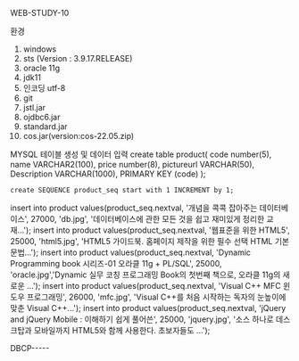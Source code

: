 WEB-STUDY-10

환경
1. windows
2. sts (Version : 3.9.17.RELEASE)
3. oracle 11g
4. jdk11
5. 인코딩 utf-8
6. git
7. jstl.jar
8. ojdbc6.jar
9. standard.jar
10. cos.jar(version:cos-22.05.zip)


MYSQL 테이블 생성 및 데이터 입력
create table product(
    code number(5),
    name VARCHAR2(100),
    price number(8),
    pictureurl VARCHAR(50),
    Description VARCHAR(1000),
    PRIMARY KEY (code)
    );
    
    create SEQUENCE product_seq start with 1 INCREMENT by 1;
    
insert into product values(product_seq.nextval, '개념을 콕콕 잡아주는 데이터베이스', 27000, 'db.jpg', '데이터베이스에 관한 모든 것을 쉽고 재미있게 정리한 교재...');
insert into product values(product_seq.nextval, '웹표준을 위한 HTML5', 25000, 'html5.jpg', 'HTML5 가이드북. 홈페이지 제작을 위한 필수 선택 HTML 기본 문법...');
insert into product values(product_seq.nextval, 'Dynamic Programming book 시리즈-01 오라클 11g + PL/SQL', 25000, 'oracle.jpg','Dynamic 실무 코칭 프로그래밍 Book의 첫번째 책으로, 오라클 11g의 새로운 ...');
insert into product values(product_seq.nextval, 'Visual C++ MFC 윈도우 프로그래밍', 26000, 'mfc.jpg', 'Visual C++를 처음 시작하는 독자의 눈높이에 맞춘 Visual C++...');
insert into product values(product_seq.nextval, 'jQuery and jQuery Mobile : 이해하기 쉽게 풀어쓴', 25000, 'jquery.jpg', '소스 하나로 데스크탑과 모바일까지 HTML5와 함께 사용한다. 초보자들도 ...');

DBCP-----
<Resource name="jdbc/myoracle" auth="Container"
              type="javax.sql.DataSource" driverClassName="oracle.jdbc.OracleDriver"
              url="jdbc:oracle:thin:@127.0.0.1:1521:XE"
              username="scott" password="tiger" maxTotal="20" maxIdle="10"
              maxWaitMillis="-1"/>

